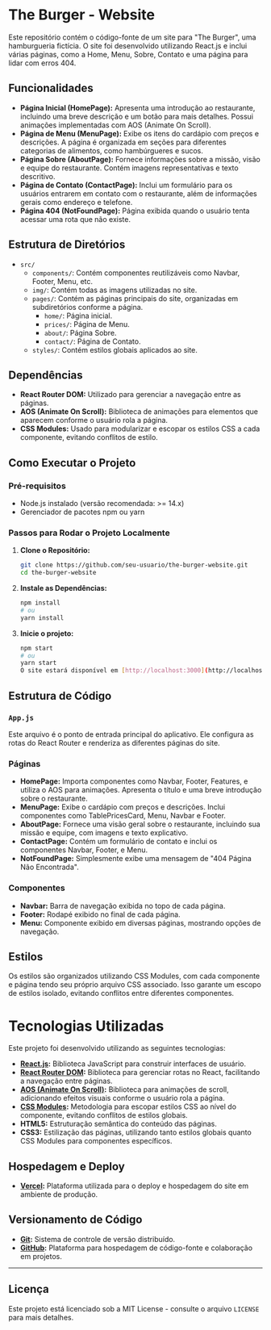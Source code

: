 # The Burger - Website

Este repositório contém o código-fonte de um site para "The Burger", uma hamburgueria fictícia. O site foi desenvolvido utilizando React.js e inclui várias páginas, como a Home, Menu, Sobre, Contato e uma página para lidar com erros 404.

## Funcionalidades

- **Página Inicial (HomePage):** Apresenta uma introdução ao restaurante, incluindo uma breve descrição e um botão para mais detalhes. Possui animações implementadas com AOS (Animate On Scroll).
- **Página de Menu (MenuPage):** Exibe os itens do cardápio com preços e descrições. A página é organizada em seções para diferentes categorias de alimentos, como hambúrgueres e sucos.
- **Página Sobre (AboutPage):** Fornece informações sobre a missão, visão e equipe do restaurante. Contém imagens representativas e texto descritivo.
- **Página de Contato (ContactPage):** Inclui um formulário para os usuários entrarem em contato com o restaurante, além de informações gerais como endereço e telefone.
- **Página 404 (NotFoundPage):** Página exibida quando o usuário tenta acessar uma rota que não existe.

## Estrutura de Diretórios

- `src/`
  - `components/`: Contém componentes reutilizáveis como Navbar, Footer, Menu, etc.
  - `img/`: Contém todas as imagens utilizadas no site.
  - `pages/`: Contém as páginas principais do site, organizadas em subdiretórios conforme a página.
    - `home/`: Página inicial.
    - `prices/`: Página de Menu.
    - `about/`: Página Sobre.
    - `contact/`: Página de Contato.
  - `styles/`: Contém estilos globais aplicados ao site.

## Dependências

- **React Router DOM:** Utilizado para gerenciar a navegação entre as páginas.
- **AOS (Animate On Scroll):** Biblioteca de animações para elementos que aparecem conforme o usuário rola a página.
- **CSS Modules:** Usado para modularizar e escopar os estilos CSS a cada componente, evitando conflitos de estilo.

## Como Executar o Projeto

### Pré-requisitos

- Node.js instalado (versão recomendada: >= 14.x)
- Gerenciador de pacotes npm ou yarn

### Passos para Rodar o Projeto Localmente

1. **Clone o Repositório:**
   ```bash
   git clone https://github.com/seu-usuario/the-burger-website.git
   cd the-burger-website

2. **Instale as Dependências:**
   ```bash
   npm install
   # ou
   yarn install

   
3. **Inicie o projeto:**
   ```bash
   npm start
   # ou
   yarn start
   O site estará disponível em [http://localhost:3000](http://localhost:3000).

## Estrutura de Código

### `App.js`
Este arquivo é o ponto de entrada principal do aplicativo. Ele configura as rotas do React Router e renderiza as diferentes páginas do site.

### Páginas

- **HomePage:** Importa componentes como Navbar, Footer, Features, e utiliza o AOS para animações. Apresenta o título e uma breve introdução sobre o restaurante.
- **MenuPage:** Exibe o cardápio com preços e descrições. Inclui componentes como TablePricesCard, Menu, Navbar e Footer.
- **AboutPage:** Fornece uma visão geral sobre o restaurante, incluindo sua missão e equipe, com imagens e texto explicativo.
- **ContactPage:** Contém um formulário de contato e inclui os componentes Navbar, Footer, e Menu.
- **NotFoundPage:** Simplesmente exibe uma mensagem de "404 Página Não Encontrada".

### Componentes

- **Navbar:** Barra de navegação exibida no topo de cada página.
- **Footer:** Rodapé exibido no final de cada página.
- **Menu:** Componente exibido em diversas páginas, mostrando opções de navegação.

## Estilos

Os estilos são organizados utilizando CSS Modules, com cada componente e página tendo seu próprio arquivo CSS associado. Isso garante um escopo de estilos isolado, evitando conflitos entre diferentes componentes.

# Tecnologias Utilizadas

Este projeto foi desenvolvido utilizando as seguintes tecnologias:

- **[React.js](https://reactjs.org/):** Biblioteca JavaScript para construir interfaces de usuário.
- **[React Router DOM](https://reactrouter.com/):** Biblioteca para gerenciar rotas no React, facilitando a navegação entre páginas.
- **[AOS (Animate On Scroll)](https://michalsnik.github.io/aos/):** Biblioteca para animações de scroll, adicionando efeitos visuais conforme o usuário rola a página.
- **[CSS Modules](https://github.com/css-modules/css-modules):** Metodologia para escopar estilos CSS ao nível do componente, evitando conflitos de estilos globais.
- **HTML5:** Estruturação semântica do conteúdo das páginas.
- **CSS3:** Estilização das páginas, utilizando tanto estilos globais quanto CSS Modules para componentes específicos.

## Hospedagem e Deploy

- **[Vercel](https://vercel.com/):** Plataforma utilizada para o deploy e hospedagem do site em ambiente de produção.

## Versionamento de Código

- **[Git](https://git-scm.com/):** Sistema de controle de versão distribuído.
- **[GitHub](https://github.com/):** Plataforma para hospedagem de código-fonte e colaboração em projetos.

---

## Licença

Este projeto está licenciado sob a MIT License - consulte o arquivo `LICENSE` para mais detalhes.


